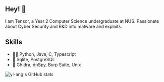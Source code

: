 ## Hey! 👋
I am Tensor, a Year 2 Computer Science undergraduate at NUS. 
Passionate about Cyber Security and R&D into malware and exploits.

## Skills
- 👨‍💻 Python, Java, C, Typescript
- 💽 Sqlite, PostgreSQL
- 🔨 Ghidra, dnSpy, Burp Suite, Unix

![yl-ang's GitHub stats](https://github-readme-stats.vercel.app/api?username=yl-ang&count_private=true&show_icons=true&theme=cobalt)
